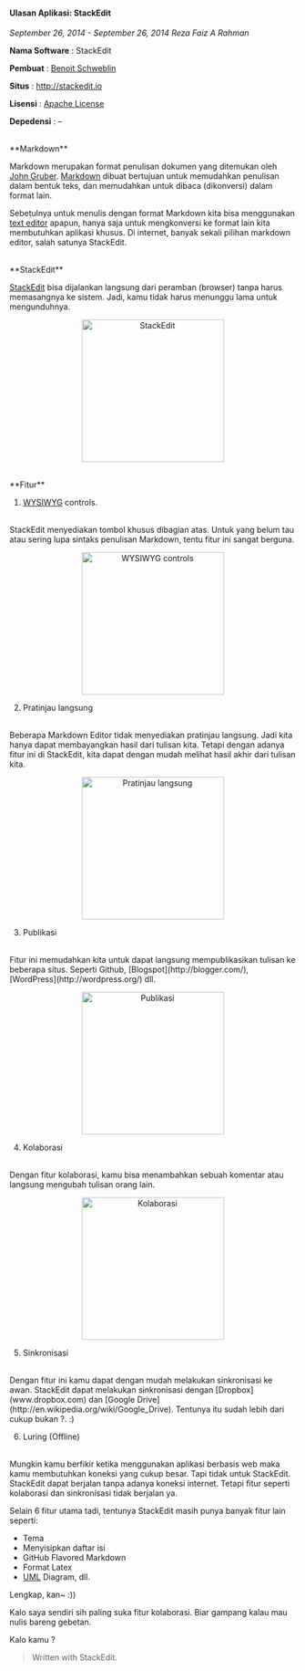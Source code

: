 #### Ulasan Aplikasi: StackEdit
_September 26, 2014 - September 26, 2014 Reza Faiz A Rahman_	

**Nama Software** : StackEdit

**Pembuat** : [Benoit Schweblin](https://twitter.com/benweet)

**Situs** : <http://stackedit.io>

**Lisensi** : [Apache License](http://www.apache.org/licenses/LICENSE-2.0)

**Depedensi** : –

<br>
**Markdown**

Markdown merupakan format penulisan dokumen yang ditemukan oleh [John Gruber](http://daringfireball.net/). [Markdown](http://daringfireball.net/projects/markdown/) dibuat bertujuan untuk memudahkan penulisan dalam bentuk teks, dan memudahkan untuk dibaca (dikonversi) dalam format lain.

Sebetulnya untuk menulis dengan format Markdown kita bisa menggunakan [text editor](http://en.wikipedia.org/wiki/Text_editor) apapun, hanya saja untuk mengkonversi ke format lain kita membutuhkan aplikasi khusus. Di internet, banyak sekali pilihan markdown editor, salah satunya StackEdit.

<br>
**StackEdit**

[StackEdit](https://github.com/benweet/stackedit) bisa dijalankan langsung dari peramban (browser) tanpa harus memasangnya ke sistem. Jadi, kamu tidak harus menunggu lama untuk mengunduhnya.
<p align="center">
	<img src="./posts/2014-09-26-ulasan-aplikasi-stackedit/1.png" height="250px" alt="StackEdit">
</p> 


<br>
**Fitur**

1. [WYSIWYG](http://en.wikipedia.org/wiki/WYSIWYG) controls.
<br>
StackEdit menyediakan tombol khusus dibagian atas. Untuk yang belum tau atau sering lupa sintaks penulisan Markdown, tentu fitur ini sangat berguna.
<p align="center">
	<img src="./posts/2014-09-26-ulasan-aplikasi-stackedit/2.gif" height="250px" alt="WYSIWYG controls">
</p> 



2. Pratinjau langsung
<br>
Beberapa Markdown Editor tidak menyediakan pratinjau langsung. Jadi kita hanya dapat membayangkan hasil dari tulisan kita. Tetapi dengan adanya fitur ini di StackEdit, kita dapat dengan mudah melihat hasil akhir dari tulisan kita.
<p align="center">
	<img src="./posts/2014-09-26-ulasan-aplikasi-stackedit/3.png" height="250px" alt="Pratinjau langsung">
</p> 


3. Publikasi
<br>
Fitur ini memudahkan kita untuk dapat langsung mempublikasikan tulisan ke beberapa situs. Seperti Github, [Blogspot](http://blogger.com/), [WordPress](http://wordpress.org/) dll.
<p align="center">
	<img src="./posts/2014-09-26-ulasan-aplikasi-stackedit/4.png" height="250px" alt="Publikasi">
</p> 


4. Kolaborasi
<br>
Dengan fitur kolaborasi, kamu bisa menambahkan sebuah komentar atau langsung mengubah tulisan orang lain.
<p align="center">
	<img src="./posts/2014-09-26-ulasan-aplikasi-stackedit/5.png" height="250px" alt="Kolaborasi">
</p> 


5. Sinkronisasi
<br>
Dengan fitur ini kamu dapat dengan mudah melakukan sinkronisasi ke awan. StackEdit dapat melakukan sinkronisasi dengan [Dropbox](www.dropbox.com) dan [Google Drive](http://en.wikipedia.org/wiki/Google_Drive). Tentunya itu sudah lebih dari cukup bukan ?. :)

6. Luring (Offline)
<br>
Mungkin kamu berfikir ketika menggunakan aplikasi berbasis web maka kamu membutuhkan koneksi yang cukup besar. Tapi tidak untuk StackEdit. StackEdit dapat berjalan tanpa adanya koneksi internet. Tetapi fitur seperti kolaborasi dan sinkronisasi tidak berjalan ya.

Selain 6 fitur utama tadi, tentunya StackEdit masih punya banyak fitur lain seperti:
* Tema
* Menyisipkan daftar isi
* GitHub Flavored Markdown
* Format Latex
* [UML]() Diagram, dll.

Lengkap, kan~ :))

Kalo saya sendiri sih paling suka fitur kolaborasi. Biar gampang kalau mau nulis bareng gebetan.

Kalo kamu ?

> Written with StackEdit.
